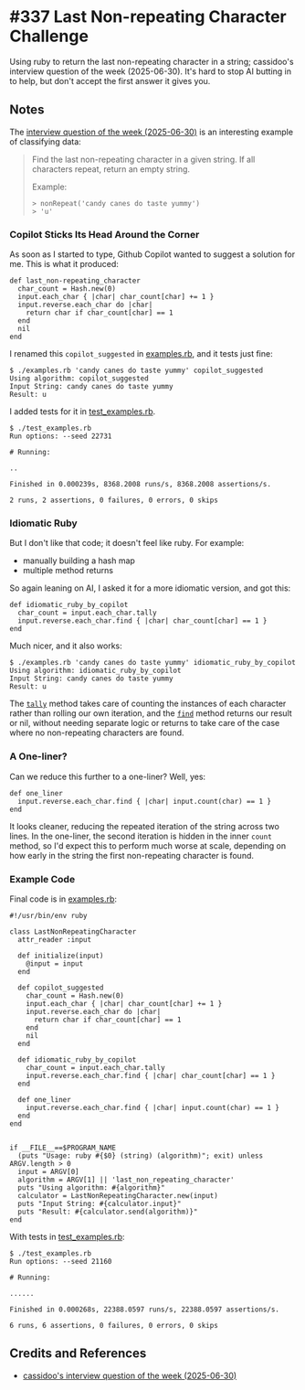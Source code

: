 # #337 Last Non-repeating Character Challenge

Using ruby to return the last non-repeating character in a string; cassidoo's interview question of the week (2025-06-30). It's hard to stop AI butting in to help, but don't accept the first answer it gives you.

## Notes

The [interview question of the week (2025-06-30)](https://buttondown.com/cassidoo/archive/it-takes-courage-to-grow-up-and-become-who-you/)
is an interesting example of classifying data:

> Find the last non-repeating character in a given string. If all characters repeat, return an empty string.
>
> Example:
>
>     > nonRepeat('candy canes do taste yummy')
>     > 'u'

### Copilot Sticks Its Head Around the Corner

As soon as I started to type, Github Copilot wanted to suggest a solution for me.
This is what it produced:

    def last_non-repeating_character
      char_count = Hash.new(0)
      input.each_char { |char| char_count[char] += 1 }
      input.reverse.each_char do |char|
        return char if char_count[char] == 1
      end
      nil
    end

I renamed this `copilot_suggested` in [examples.rb](./examples.rb), and it tests just fine:

    $ ./examples.rb 'candy canes do taste yummy' copilot_suggested
    Using algorithm: copilot_suggested
    Input String: candy canes do taste yummy
    Result: u

I added tests for it in [test_examples.rb](./test_examples.rb).

    $ ./test_examples.rb
    Run options: --seed 22731

    # Running:

    ..

    Finished in 0.000239s, 8368.2008 runs/s, 8368.2008 assertions/s.

    2 runs, 2 assertions, 0 failures, 0 errors, 0 skips

### Idiomatic Ruby

But I don't like that code; it doesn't feel like ruby. For example:

* manually building a hash map
* multiple method returns

So again leaning on AI, I asked it for a more idiomatic version, and got this:

    def idiomatic_ruby_by_copilot
      char_count = input.each_char.tally
      input.reverse.each_char.find { |char| char_count[char] == 1 }
    end

Much nicer, and it also works:

    $ ./examples.rb 'candy canes do taste yummy' idiomatic_ruby_by_copilot
    Using algorithm: idiomatic_ruby_by_copilot
    Input String: candy canes do taste yummy
    Result: u

The [`tally`](https://ruby-doc.org/3.4.1/Enumerable.html#method-i-tally)
method takes care of counting the instances of each character rather than rolling our own iteration,
and the [`find`](https://ruby-doc.org/3.4.1/Enumerable.html#method-i-find)
method returns our result or nil, without needing separate logic or returns to
take care of the case where no non-repeating characters are found.

### A One-liner?

Can we reduce this further to a one-liner? Well, yes:

    def one_liner
      input.reverse.each_char.find { |char| input.count(char) == 1 }
    end

It looks cleaner, reducing the repeated iteration of the string across two lines.
In the one-liner, the second iteration is hidden in the inner `count` method,
so I'd expect this to perform much worse at scale, depending on how early in the string
the first non-repeating character is found.

### Example Code

Final code is in [examples.rb](./examples.rb):

    #!/usr/bin/env ruby

    class LastNonRepeatingCharacter
      attr_reader :input

      def initialize(input)
        @input = input
      end

      def copilot_suggested
        char_count = Hash.new(0)
        input.each_char { |char| char_count[char] += 1 }
        input.reverse.each_char do |char|
          return char if char_count[char] == 1
        end
        nil
      end

      def idiomatic_ruby_by_copilot
        char_count = input.each_char.tally
        input.reverse.each_char.find { |char| char_count[char] == 1 }
      end

      def one_liner
        input.reverse.each_char.find { |char| input.count(char) == 1 }
      end
    end


    if __FILE__==$PROGRAM_NAME
      (puts "Usage: ruby #{$0} (string) (algorithm)"; exit) unless ARGV.length > 0
      input = ARGV[0]
      algorithm = ARGV[1] || 'last_non_repeating_character'
      puts "Using algorithm: #{algorithm}"
      calculator = LastNonRepeatingCharacter.new(input)
      puts "Input String: #{calculator.input}"
      puts "Result: #{calculator.send(algorithm)}"
    end

With tests in [test_examples.rb](./test_examples.rb):

    $ ./test_examples.rb
    Run options: --seed 21160

    # Running:

    ......

    Finished in 0.000268s, 22388.0597 runs/s, 22388.0597 assertions/s.

    6 runs, 6 assertions, 0 failures, 0 errors, 0 skips

## Credits and References

* [cassidoo's interview question of the week (2025-06-30)](https://buttondown.com/cassidoo/archive/it-takes-courage-to-grow-up-and-become-who-you/)
